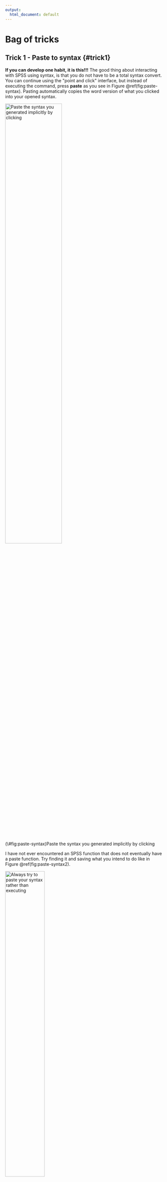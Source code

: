 ```yaml
---
output:
  html_document: default
---
```


# Bag of tricks

## Trick 1 - Paste to syntax {#trick1}

**If you can develop one habit, it is this!!!** The good thing about interacting with SPSS using syntax, is that you do not have to be a total syntax convert. You can continue using the "point and click" interface, but instead of executing the command, press **paste** as you see in Figure \@ref(fig:paste-syntax). Pasting automatically copies the word version of what you clicked into your opened syntax.

<div class="figure">
<img src="images/paste_syntax.png" alt="Paste the syntax you generated implicitly by clicking" width="60%" />
<p class="caption">(\#fig:paste-syntax)Paste the syntax you generated implicitly by clicking</p>
</div>

I have not ever encountered an SPSS function that does not eventually have a paste function. Try finding it and saving what you intend to do like in Figure \@ref(fig:paste-syntax2).

<div class="figure">
<img src="images/paste_syntax2.png" alt="Always try to paste your syntax rather than executing" width="50%" />
<p class="caption">(\#fig:paste-syntax2)Always try to paste your syntax rather than executing</p>
</div>

To run each command, highlight and press the play button like in Figure \@ref(fig:play).

<div class="figure">
<img src="images/run_syntax.png" alt="Executing a command" width="100%" />
<p class="caption">(\#fig:play)Executing a command</p>
</div>

## Trick 2 - Setting your work directory {#trick2}

When importing data from deeply nested folders, it can be a pain to do so. In addition, when exporting files or figures, many often scratch their head as to where the files went to. The solution to this is to **explicitly** define the folder on your computer where everything starts and ends. All the files will be exported to that folder. And importing becomes a breeze.
gh
You can set the working directory by pasting the command below into your SPSS syntax, and change the folder path to your path. Just make sure to enclose it in `" "`.


```r
cd 'C:\Box\myBox\Documents\teaching\Statistics\SPSS\wrangling\Essex_SPSS_summer\data'.
```

## Trick 3 - Importing data {#trick3}

The most common starting point for data analysis is Excel, so I will demonstrate how to easily import an Excel file. Paste the command below into your syntax, and simply change the file name `df.xlsx` to whatever your file is named. Remember not to change the file extension `.xlsx`. Notice I did not to do this `"'C:\Box\myBox\Documents\teaching\Statistics\SPSS\wrangling\Essex_SPSS_summer\data\df.xlsx'"`. It was because I already defined the path the file was in trick \@ref(trick2). If your Excel file has multiple sheets, change the sheet name `jump` to whatever it is named. If you only have one sheet, you can leave it blank.


```r
GET DATA
  /TYPE=XLSX
  /FILE= 'df.xlsx'
  /SHEET=name 'jump'
  /CELLRANGE=FULL
  /READNAMES=ON
  /DATATYPEMIN PERCENTAGE=95.0
  /HIDDEN IGNORE=YES.
```

Using the sample data I provide, this is what the data looks like in Figure \@ref(fig:original).

<div class="figure">
<img src="images/original_data.png" alt="Original data" width="100%" />
<p class="caption">(\#fig:original)Original data</p>
</div>

## Trick 4 - Rename columns {#trick4}

Renaming columns is a common task. Paste the command below into your syntax and run it. Put all the original column names before the `=` and all the new names after. There must be a spacing between each name, and the order preceding and proceeding the `=` must be identical.


```r
RENAME VARIABLES (subj group wt  = id grp weight).
```

After renaming, this is what the data looks like in Figure \@ref(fig:rename-col).

<div class="figure">
<img src="images/rename.png" alt="New column names" width="100%" />
<p class="caption">(\#fig:rename-col)New column names</p>
</div>

## Trick 5 - Filter rows {#trick5}

You might want to keep rows in your data based on some conditions. I tend to prefer to keep whatever rows I want and discard the remaining. Discarding your data does not harm your original data in Excel. If you change your mind, just highlight all the commands from the start and press the play button. In the example below, I want to keep rows where the variable `task` is equal to`"cmjbw"` AND `side` is equal to "`R`". Below are some of the operators you can mix and match to powerfully filter your data.

| Symbols |   Meaning |
|:--------|----------:|
| `=`     |Equal | 
| `~=`    |Not equal | 
| `<`     |Less than | 
| `<=`     |Less than or equal| 
| `>`      |More than | 
| `>=`     |More than or equal | 
| `&`     |AND | 
| `|`     |OR | 





```r
FILTER OFF.
USE ALL.
SELECT IF (task = "cmjbw" &  side = "R").
EXECUTE.
```

After filtering, this is what the data looks like in Figure \@ref(fig:filter-row).

<div class="figure">
<img src="images/filter.png" alt="Keeping rows based on some conditions" width="100%" />
<p class="caption">(\#fig:filter-row)Keeping rows based on some conditions</p>
</div>

## Trick 6 - Create new variables {#trick6}

You might want to create new variables, such as calculating BMI from height and mass. Add as many `COMPUTE` functions below as needed. The command reads as `COMPUTE height = ht/100.`, make a new variable called `height` by dividing the original variable`ht` by 100. You can either create a new variable or replace the existing variable by using a new name or the original name, respectively.

**Math functions**

`+` Add

`-` Subtract

`/` Divide

`*` Multiply

`**` Power



```r
COMPUTE height = ht/100. 
COMPUTE weight = weight/100.
COMPUTE BMI = weight/(height**2).
EXECUTE.
```

After computing new variables, this is what the data looks like in Figure \@ref(fig:mutate).

<div class="figure">
<img src="images/mutate.png" alt="New variables created" width="100%" />
<p class="caption">(\#fig:mutate)New variables created</p>
</div>

## Trick 7 - Aggregate data {#trick7}

You may want to find some summary statistics for each level of a grouping variable. In the example below, I want to calculate for each id, in each group, at each time, find the mean (`MEAN`), minimum (`MIN`), maximum (`MAX`), standard deviation (`SD`), and median (`MEDIAN`) of the following variables (`aexttorq`, `aextwork`, `aextpow`). When you see this argument, `/aexttorq_mean=MEAN(aexttorq)`, the value before `=` represents the new variable name. However many aggregate values you desire, add as many arguments on a separate line. In this command, the aggregate data is pasted onto a separate data window called `aggregate_data` - you can give the new data window any name.


```r
DATASET DECLARE aggregate_data.
AGGREGATE
  /OUTFILE='aggregate_data'
  /BREAK=id grp time 
  /aexttorq_mean=MEAN(aexttorq) 
  /aextwork_min=MIN(aextwork) 
  /aextpow_max=MAX(aextpow) 
  /aexttorq_sd=SD(aexttorq) 
  /aextwork_median=MEDIAN(aextwork).
```

After aggregating, this is what the data looks like in Figure \@ref(fig:aggregate).

<div class="figure">
<img src="images/aggregate.png" alt="Aggregated summary" width="100%" />
<p class="caption">(\#fig:aggregate)Aggregated summary</p>
</div>

## Trick 8 - Group by function {#trick8}

Many times you want to do the same thing repeatedly on certain chunks of data. For example, you want to find the mean strength on each level of sex (male, female), or even each level of the combination of sex-side (male-right, male-left, female-right, female-left). Precede whatever function you want to execute, with the command below. In the command below, I want to do the same analysis for each level of the combination of `grp` and `side`. This works for categorical variables. Replace `grp` and `side` with however many variables you want to split the data by.

*PS* This means you can run the same stats on each split of the data by running the stats only once if you use this command.



```r
SORT CASES  BY grp side.
SPLIT FILE SEPARATE BY grp side.
```

After grouping the data, when I ran a descriptive analysis, this is what the results looks like in Figure \@ref(fig:group-by).

<div class="figure">
<img src="images/group-by.png" alt="Group-by descriptives" width="60%" />
<p class="caption">(\#fig:group-by)Group-by descriptives</p>
</div>

## Trick 9 - Wide to long {#trick9}

<div class="figure">
<img src="images/wide_data.png" alt="Wide data" width="100%" />
<p class="caption">(\#fig:ugly)Wide data</p>
</div>

Typically data is keyed into Excel in the wide-format like in Figure \@ref(fig:ugly). In \> 90% of any data analysis, data should **NOT** be in this format. The only thing I know in SPSS that requires data to be in the wide-format is when you want to use Repeated Measures Anova or a Paired t-test. So it is useful to know how to convert data to a long format since \> 90% of SPSS function requires data to be in a long format.

`/MAKE val FROM aexttorq_pre aexttorq_post` says collect all the variables `aexttorq_pre`, `aexttorq_post` and stack their values on top of each other. The column containing the values is called `val`. The column where the names of the values are stored is called `mediator`. Remember, you can call the new columns anything you want. `/KEEP=id grp time` simply says keep the following columns in the new data.



```r
VARSTOCASES
  /MAKE val FROM aexttorq_pre aexttorq_post 
  /INDEX=mediator(val) 
  /KEEP=id grp time
  /NULL=KEEP.
```

After running the command, this is what the results looks like in Figure \@ref(fig:tidy).

<div class="figure">
<img src="images/long_data.png" alt="Long data" width="100%" />
<p class="caption">(\#fig:tidy)Long data</p>
</div>

## Trick 10 - Long to wide {#trick10}

Just in case you need to make the data wide again. The two key commands are `/ID=id grp time` and `/INDEX=mediator`. `/ID` represents how each data point will be uniquely identified. `/INDEX` represents the variable you want to spread by.

Notice that trick \@ref(trick10) and \@ref(trick9) are mirror images. the `/ID` command in trick 10 should be identical to the `/KEEP` in trick \@ref(trick9). The `/INDEX` in both tricks \@ref(trick10) and \@ref(trick9) should contain the variable name you want to spread by.


```r
CASESTOVARS
  /ID=id grp time
  /INDEX=mediator
  /GROUPBY=VARIABLE.
```

After running the command, the data looks like in Figure \@ref(fig:ugly) again.

## Conclusion

Notice how I did not even touch of saving any outputs. The reason for that is that one should first save all the commands ran rather than the results. Saving the process allows you to replicate your actions, saving your results will not.
